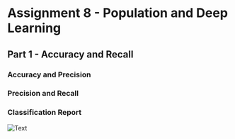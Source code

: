 # Assignment 8 - Population and Deep Learning

## Part 1 - Accuracy and Recall

### Accuracy and Precision

### Precision and Recall

### Classification Report

![Text]()

